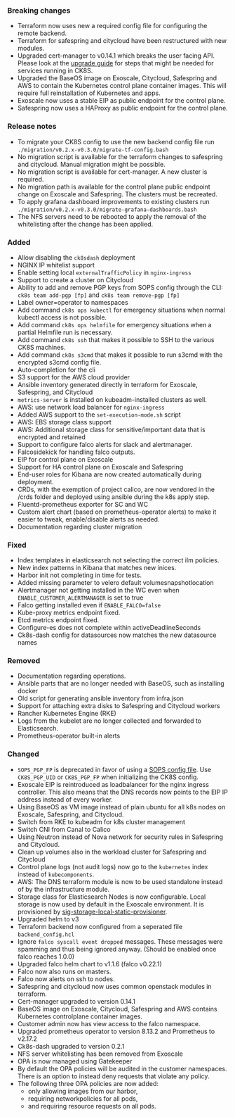 ### Breaking changes
- Terraform now uses new a required config file for configuring the remote backend.
- Terraform for safespring and citycloud have been restructured with new modules.
- Upgraded cert-manager to v0.14.1 which breaks the user facing API.
  Please look at the [upgrade guide](https://cert-manager.io/docs/installation/upgrading/)
  for steps that might be needed for services running in CK8S.
- Upgraded the BaseOS image on Exoscale, Citycloud, Safespring and AWS to contain the
  Kubernetes control plane container images. This will require full
  reinstallation of Kubernetes and apps.
- Exoscale now uses a stable EIP as public endpoint for the control plane.
- Safespring now uses a HAProxy as public endpoint for the control plane.

### Release notes
- To migrate your CK8S config to use the new backend config file run `./migration/v0.2.x-v0.3.0/migrate-tf-config.bash`
- No migration script is available for the terraform changes to safespring and citycloud. Manual migration might be possible.
- No migration script is available for cert-manager. A new cluster is required.
- No migration path is available for the control plane public endpoint change on Exoscale and Safespring. The clusters must be recreated.
- To apply grafana dashboard improvements to existing clusters run `./migration/v0.2.x-v0.3.0/migrate-grafana-dashboards.bash`
- The NFS servers need to be rebooted to apply the removal of the whitelisting
  after the change has been applied.

### Added

- Allow disabling the `ck8sdash` deployment
- NGINX IP whitelist support
- Enable setting local `externalTrafficPolicy` in `nginx-ingress`
- Support to create a cluster on Citycloud
- Ability to add and remove PGP keys from SOPS config through the CLI:
  `ck8s team add-pgp [fp]` and `ck8s team remove-pgp [fp]`
- Label owner=operator to namespaces
- Add command `ck8s ops kubectl` for emergency situations when normal kubectl
  access is not possible.
- Add command `ck8s ops helmfile` for emergency situations when a partial
  Helmfile run is necessary.
- Add command `ck8s ssh` that makes it possible to SSH to the various CK8S
  machines.
- Add command `ck8s s3cmd` that makes it possible to run s3cmd with the
  encrypted s3cmd config file.
- Auto-completion for the cli
- S3 support for the AWS cloud provider
- Ansible inventory generated directly in terraform for Exoscale, Safespring, and Citycloud
- `metrics-server` is installed on kubeadm-installed clusters as well.
- AWS: use network load balancer for `nginx-ingress`
- Added AWS support to the `set-execution-mode.sh` script
- AWS: EBS storage class support
- AWS: Additional storage class for sensitive/important data that is
  encrypted and retained
- Support to configure falco alerts for slack and alertmanager.
- Falcosidekick for handling falco outputs.
- EIP for control plane on Exoscale
- Support for HA control plane on Exoscale and Safespring
- End-user roles for Kibana are now created automatically during deployment.
- CRDs, with the exemption of project calico, are now vendored in the /crds folder and deployed using ansible during the k8s apply step.
- Fluentd-prometheus exporter for SC and WC
- Custom alert chart (based on prometheus-operator alerts) to make it easier to tweak, enable/disable alerts as needed.
- Documentation regarding cluster migration

### Fixed

- Index templates in elasticsearch not selecting the correct ilm policies.
- New index patterns in Kibana that matches new inices.
- Harbor init not completing in time for tests.
- Added missing parameter to velero default volumesnapshotlocation
- Alertmanager not getting installed in the WC even when
`ENABLE_CUSTOMER_ALERTMANAGER` is set to true
- Falco getting installed even if `ENABLE_FALCO=false`
- Kube-proxy metrics endpoint fixed.
- Etcd metrics endpoint fixed.
- Configure-es does not complete within activeDeadlineSeconds
- Ck8s-dash config for datasources now matches the new datasource names

### Removed

- Documentation regarding operations.
- Ansible parts that are no longer needed with BaseOS, such as installing docker
- Old script for generating ansible inventory from infra.json
- Support for attaching extra disks to Safespring and Citycloud workers
- Rancher Kubernetes Engine (RKE)
- Logs from the kubelet are no longer collected and forwarded to Elasticsearch.
- Prometheus-operator built-in alerts

### Changed

- `SOPS_PGP_FP` is deprecated in favor of using a
  [SOPS config file](https://github.com/mozilla/sops/blob/master/README.rst#using-sops-yaml-conf-to-select-kms-pgp-for-new-files).
  Use `CK8S_PGP_UID` or `CK8S_PGP_FP` when initializing the CK8S config.
- Exoscale EIP is reintroduced as loadbalancer for the nginx ingress
  controller. This also means that the DNS records now points to the EIP IP
  address instead of every worker.
- Using BaseOS as VM image instead of plain ubuntu for all k8s nodes on Exoscale, Safespring, and Citycloud.
- Switch from RKE to kubeadm for k8s cluster management
- Switch CNI from Canal to Calico
- Using Neutron instead of Nova network for security rules in Safespring and Citycloud.
- Clean up volumes also in the workload cluster for Safespring and Citycloud
- Control plane logs (not audit logs) now go to the `kubernetes` index instead of `kubecomponents`.
- AWS: The DNS terraform module is now to be used standalone instead of by the infrastructure module.
- Storage class for Elasticsearch Nodes is now configurable. Local storage is now used by default in the Exoscale environment. It is provisioned by [sig-storage-local-static-provisioner](https://github.com/kubernetes-sigs/sig-storage-local-static-provisioner).
- Upgraded helm to v3
- Terraform backend now configured from a seperated file `backend_config.hcl`
- Ignore `falco syscall event dropped` messages. These messages were spamming and thus being
  ignored anyway. (Should be enabled once falco reaches 1.0.0)
- Upgraded falco helm chart to v1.1.6 (falco v0.22.1)
- Falco now also runs on masters.
- Falco now alerts on ssh to nodes.
- Safespring and citycloud now uses common openstack modules in terraform.
- Cert-manager upgraded to version 0.14.1
- BaseOS image on Exoscale, Citycloud, Safespring and AWS contains Kubernetes controlplane
  container images.
- Customer admin now has view access to the falco namespace.
- Upgraded prometheus operator to version 8.13.2 and Prometheus to v2.17.2
- Ck8s-dash upgraded to version 0.2.1
- NFS server whitelisting has been removed from Exoscale
- OPA is now managed using Gatekeeper
- By default the OPA policies will be audited in the customer namespaces.
  There is an option to instead deny requests that violate any policy.
- The following three OPA policies are now added:
  * only allowing images from our harbor,
  * requiring networkpolicies for all pods,
  * and requiring resource requests on all pods.
